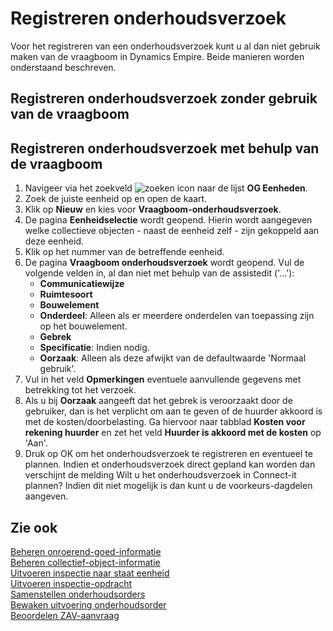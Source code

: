 # Registreren onderhoudsverzoek

Voor het registreren van een onderhoudsverzoek kunt u al dan niet gebruik maken van de vraagboom in Dynamics Empire. Beide manieren worden onderstaand beschreven.

## Registreren onderhoudsverzoek zonder gebruik van de vraagboom


## Registreren onderhoudsverzoek met behulp van de vraagboom

1. Navigeer via het zoekveld ![zoeken icon](/assets/images/zoeken.png "zoeken icon") naar de lijst **OG Eenheden**.
2. Zoek de juiste eenheid op en open de kaart.	
3. Klik op **Nieuw** en kies voor **Vraagboom-onderhoudsverzoek**.
4. De pagina **Eenheidselectie** wordt geopend. Hierin wordt aangegeven welke collectieve objecten - naast de eenheid zelf - zijn gekoppeld aan deze eenheid. 
5. Klik op het nummer van de betreffende eenheid.
6. De pagina **Vraagboom onderhoudsverzoek** wordt geopend. Vul de volgende velden in, al dan niet met behulp van de assistedit ('...'): 
	- **Communicatiewijze**
	- **Ruimtesoort**
	- **Bouwelement**
	- **Onderdeel**: Alleen als er meerdere onderdelen van toepassing zijn op het bouwelement. 
	- **Gebrek**
	- **Specificatie**: Indien nodig.
	- **Oorzaak**: Alleen als deze afwijkt van de defaultwaarde 'Normaal gebruik'.
7. Vul in het veld **Opmerkingen** eventuele aanvullende gegevens met betrekking tot het verzoek.
8. Als u bij **Oorzaak** aangeeft dat het gebrek is veroorzaakt door de gebruiker, dan is het verplicht om aan te geven of de huurder akkoord is met de kosten/doorbelasting. Ga hiervoor naar tabblad **Kosten voor rekening huurder** en zet het veld **Huurder is akkoord met de kosten** op 'Aan'.
9. Druk op OK om het onderhoudsverzoek te registreren en eventueel te plannen.
Indien et onderhoudsverzoek direct gepland kan worden dan verschijnt de melding Wilt u het onderhoudsverzoek in Connect-it plannen? Indien dit niet mogelijk is dan kunt u de voorkeurs-dagdelen aangeven.


## Zie ook

[Beheren onroerend-goed-informatie](../beheren-onroerend-goed-informatie/)  
[Beheren collectief-object-informatie](../beheren-collectief-object-informatie/)  
[Uitvoeren inspectie naar staat eenheid](../uitvoeren-inspectie-naar-staat-eenheid/)  
[Uitvoeren inspectie-opdracht](../uitvoeren-inspectie-opdracht/)  
[Samenstellen onderhoudsorders](../samenstellen-onderhoudsorders/)  
[Bewaken uitvoering onderhoudsorder](../bewaken-uitvoering-onderhoudsorder/)  
[Beoordelen ZAV-aanvraag](../beoordelen-zav-aanvraag/)  
